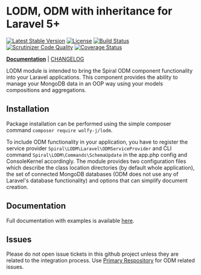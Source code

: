 LODM, ODM with inheritance for Laravel 5+
========
[![Latest Stable Version](https://poser.pugx.org/spiral/odm/v/stable)](https://packagist.org/packages/spiral/odm) 
[![License](https://poser.pugx.org/spiral/odm/license)](https://packagist.org/packages/spiral/odm)
[![Build Status](https://travis-ci.org/spiral/odm.svg?branch=master)](https://travis-ci.org/spiral/odm)
[![Scrutinizer Code Quality](https://scrutinizer-ci.com/g/spiral/odm/badges/quality-score.png?b=master)](https://scrutinizer-ci.com/g/spiral/odm/?branch=master)
[![Coverage Status](https://coveralls.io/repos/github/spiral/odm/badge.svg?branch=master)](https://coveralls.io/github/spiral/odm?branch=master)

<b>[Documentation](http://spiral-framework.com/guide)</b> | [CHANGELOG](https://github.com/spiral/odm/blob/master/CHANGELOG.md)

LODM module is intended to bring the Spiral ODM component functionality into your Laravel applications. This component provides the ability to manage your MongoDB data in an OOP way using your models compositions and aggregations.

## Installation
Package installation can be performed using the simple composer command `composer require wolfy-j/lodm`. 

To include ODM functionality in your application, you have to register the service provider  `Spiral\LODM\Laravel\ODMServiceProvider` and CLI command `Spiral\LODM\Commands\SchemaUpdate` in the app.php config and ConsoleKernel accordingly. The module provides two configuration files which describe the class location directories (by default whole application), the set of connected MongoDB databases (ODM does not use any of Laravel's database functionality) and options that can simplify document creation.

## Documentation
Full documentation with examples is available [here](https://spiral-framework.com/guide/odm-overview).

## Issues
Please do not open issue tickets in this github project unless they are related to the integration process. Use [Primary Respository](https://github.com/spiral/odm) for ODM related issues.

